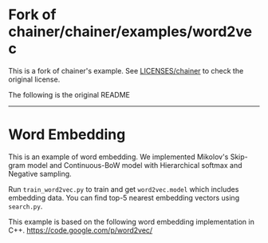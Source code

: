 # Fork of chainer/chainer/examples/word2vec

This is a fork of chainer's example.
See [LICENSES/chainer](https://github.com/nakario/word2vec/blob/master/LICENSES/chainer) to check the original license.


The following is the original README
* * *

# Word Embedding

This is an example of word embedding.
We implemented Mikolov's Skip-gram model and Continuous-BoW model with Hierarchical softmax and Negative sampling.

Run `train_word2vec.py` to train and get `word2vec.model` which includes embedding data.
You can find top-5 nearest embedding vectors using `search.py`.

This example is based on the following word embedding implementation in C++.
https://code.google.com/p/word2vec/
